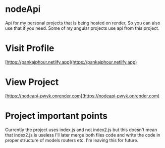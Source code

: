 # nodeApi
Api for my personal projects that is being hosted on render, So you can also use that if you need. Some of my angular projects use api from this project.

# Visit Profile 
[https://pankajphour.netlify.app](https://pankajphour.netlify.app)

# View Project 
[https://nodeapi-pwyk.onrender.com](https://nodeapi-pwyk.onrender.com)

# Project important points 

Currently the project uses index.js and not index2.js but this doesn't mean that index2.js is useless I'll later merge both files code and write the code in proper structure of models routers etc. I'm leaving this for future.
